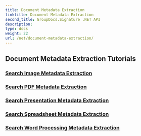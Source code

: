 ```yaml
---
title: Document Metadata Extraction
linktitle: Document Metadata Extraction
second_title: GroupDocs.Signature .NET API
description: 
type: docs
weight: 22
url: /net/document-metadata-extraction/
---
```


## Document Metadata Extraction Tutorials
### [Search Image Metadata Extraction](./search-image-metadata-extraction/)
### [Search PDF Metadata Extraction](./search-pdf-metadata-extraction/)
### [Search Presentation Metadata Extraction](./search-presentation-metadata-extraction/)
### [Search Spreadsheet Metadata Extraction](./search-spreadsheet-metadata-extraction/)
### [Search Word Processing Metadata Extraction](./search-word-processing-metadata-extraction/)